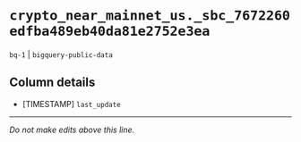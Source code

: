 # `crypto_near_mainnet_us._sbc_7672260edfba489eb40da81e2752e3ea`
`bq-1` | `bigquery-public-data`

## Column details
* [TIMESTAMP] `last_update`

-------------------------------------------------------------------------------
*Do not make edits above this line.*
